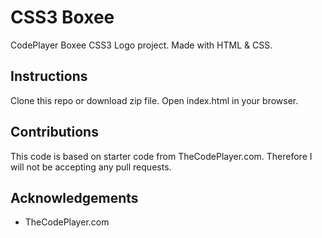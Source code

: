 # CSS3 Boxee
CodePlayer Boxee CSS3 Logo project. Made with HTML & CSS.

## Instructions
Clone this repo or download zip file. Open index.html in your browser.

## Contributions
This code is based on starter code from TheCodePlayer.com. Therefore I will not be accepting any pull requests.

## Acknowledgements
* TheCodePlayer.com